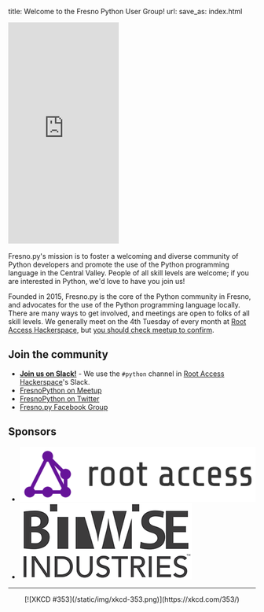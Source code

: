 title: Welcome to the Fresno Python User Group!
url:
save_as: index.html

<iframe width="225" height="450" src="http://meetu.ps/3jvVJl" frameborder="0" class="meetup-widget"></iframe>

Fresno.py's mission is to foster a welcoming and diverse community of Python developers and promote the use of the Python programming language in the Central Valley. People of all skill levels are welcome; if you are interested in Python, we'd love to have you join us!

Founded in 2015, Fresno.py is the core of the Python community in Fresno, and advocates for the use of the Python programming language locally. There are many ways to get involved, and meetings are open to folks of all skill levels. We generally meet on the 4th Tuesday of every month at [Root Access Hackerspace](https://rootaccess.space/), but [you should check meetup to confirm](http://meetup.com/FresnoPython).

## Join the community

* [**Join us on Slack!**](http://slack.rootaccess.space/) - We use the `#python` channel in [Root Access Hackerspace](https://rootaccess.space/)'s Slack.
* [FresnoPython on Meetup](https://meetup.com/FresnoPython)
* [FresnoPython on Twitter](https://twitter.com/FresnoPython)
* [Fresno.py Facebook Group](https://www.facebook.com/groups/fresno.py)



## Sponsors

<ul class="sponsors">
    <li>
        <a href="https://rootaccess.space/">
            <img src="/static/img/sponsors/root-access-hackerspace.svg" alt="Root Access Hackerspace" />
        </a>
    </li>
    <li>
        <a href="http://bitwiseindustries.com/">
            <img src="/static/img/sponsors/bitwise.png" alt="Bitwise Industries" />
        </a>
    </li>
</ul>

* * *

<center>[![XKCD #353](/static/img/xkcd-353.png)](https://xkcd.com/353/)</center>

